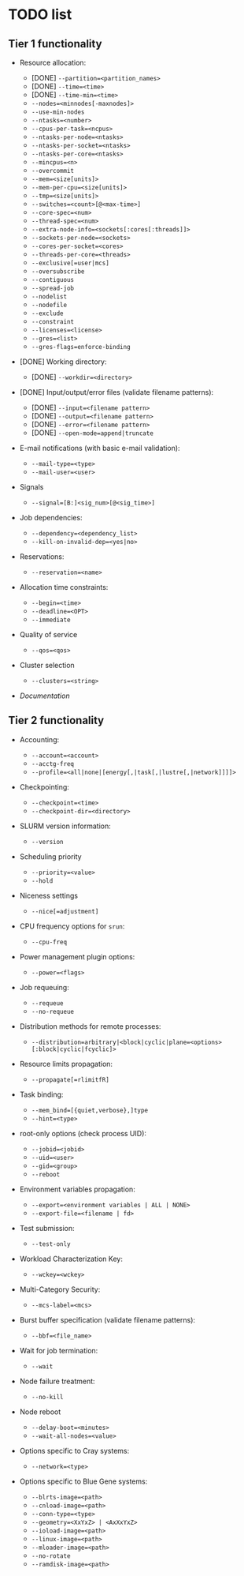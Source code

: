 TODO list
=========

Tier 1 functionality
--------------------

* Resource allocation:
    - [DONE] `--partition=<partition_names>`
    - [DONE] `--time=<time>`
    - [DONE] `--time-min=<time>`
    - `--nodes=<minnodes[-maxnodes]>`
    - `--use-min-nodes`
    - `--ntasks=<number>`
    - `--cpus-per-task=<ncpus>`
    - `--ntasks-per-node=<ntasks>`
    - `--ntasks-per-socket=<ntasks>`
    - `--ntasks-per-core=<ntasks>`
    - `--mincpus=<n>`
    - `--overcommit`
    - `--mem=<size[units]>`
    - `--mem-per-cpu=<size[units]>`
    - `--tmp=<size[units]>`
    - `--switches=<count>[@<max-time>]`
    - `--core-spec=<num>`
    - `--thread-spec=<num>`
    - `--extra-node-info=<sockets[:cores[:threads]]>`
    - `--sockets-per-node=<sockets>`
    - `--cores-per-socket=<cores>`
    - `--threads-per-core=<threads>`
    - `--exclusive[=user|mcs]`
    - `--oversubscribe`
    - `--contiguous`
    - `--spread-job`
    - `--nodelist`
    - `--nodefile`
    - `--exclude`
    - `--constraint`
    - `--licenses=<license>`
    - `--gres=<list>`
    - `--gres-flags=enforce-binding`

* [DONE] Working directory:
    - [DONE] `--workdir=<directory>`

* [DONE] Input/output/error files (validate filename patterns):
    - [DONE] `--input=<filename pattern>`
    - [DONE] `--output=<filename pattern>`
    - [DONE] `--error=<filename pattern>`
    - [DONE] `--open-mode=append|truncate`

* E-mail notifications (with basic e-mail validation):
    - `--mail-type=<type>`
    - `--mail-user=<user>`

* Signals
    - `--signal=[B:]<sig_num>[@<sig_time>]`

* Job dependencies:
    - `--dependency=<dependency_list>`
    - `--kill-on-invalid-dep=<yes|no>`

* Reservations:
    - `--reservation=<name>`

* Allocation time constraints:
    - `--begin=<time>`
    - `--deadline=<OPT>`
    - `--immediate`

* Quality of service
    - `--qos=<qos>`

* Cluster selection
    - `--clusters=<string>`

* *Documentation*

Tier 2 functionality
--------------------

* Accounting:
    - `--account=<account>`
    - `--acctg-freq`
    - `--profile=<all|none|[energy[,|task[,|lustre[,|network]]]]>`

* Checkpointing:
    - `--checkpoint=<time>`
    - `--checkpoint-dir=<directory>`

* SLURM version information:
    - `--version`

* Scheduling priority
    - `--priority=<value>`
    - `--hold`

* Niceness settings
    - `--nice[=adjustment]`

* CPU frequency options for `srun`:
    - `--cpu-freq`

* Power management plugin options:
    - `--power=<flags>`

* Job requeuing:
    - `--requeue`
    - `--no-requeue`

* Distribution methods for remote processes:
    - `--distribution=arbitrary|<block|cyclic|plane=<options>[:block|cyclic|fcyclic]>`

* Resource limits propagation:
    - `--propagate[=rlimitfR]`

* Task binding:
    - `--mem_bind=[{quiet,verbose},]type`
    - `--hint=<type>`

* root-only options (check process UID):
    - `--jobid=<jobid>`
    - `--uid=<user>`
    - `--gid=<group>`
    - `--reboot`

* Environment variables propagation:
    - `--export=<environment variables | ALL | NONE>`
    - `--export-file=<filename | fd>`

* Test submission:
    - `--test-only`

* Workload Characterization Key:
    - `--wckey=<wckey>`

* Multi-Category Security:
    - `--mcs-label=<mcs>`

* Burst buffer specification (validate filename patterns):
    - `--bbf=<file_name>`

* Wait for job termination:
    - `--wait`

* Node failure treatment:
    - `--no-kill`

* Node reboot
    - `--delay-boot=<minutes>`
    - `--wait-all-nodes=<value>`

* Options specific to Cray systems:
    - `--network=<type>`

* Options specific to Blue Gene systems:
    - `--blrts-image=<path>`
    - `--cnload-image=<path>`
    - `--conn-type=<type>`
    - `--geometry=<XxYxZ> | <AxXxYxZ>`
    - `--ioload-image=<path>`
    - `--linux-image=<path>`
    - `--mloader-image=<path>`
    - `--no-rotate`
    - `--ramdisk-image=<path>`
